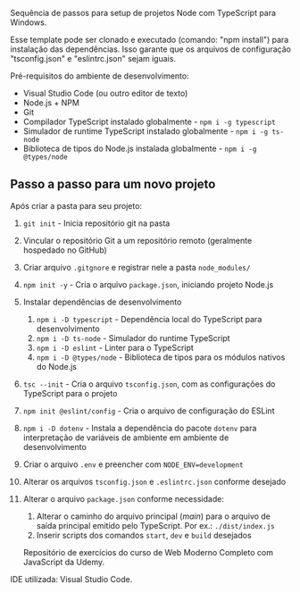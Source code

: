Sequência de passos para setup de projetos Node com TypeScript para Windows.

Esse template pode ser clonado e executado (comando: "npm install") para instalação das dependências. Isso garante que os arquivos de configuração "tsconfig.json" e "eslintrc.json" sejam iguais.

Pré-requisitos do ambiente de desenvolvimento:

- Visual Studio Code (ou outro editor de texto)
- Node.js + NPM
- Git
- Compilador TypeScript instalado globalmente - `npm i -g typescript`
- Simulador de runtime TypeScript instalado globalmente - `npm i -g ts-node`
- Biblioteca de tipos do Node.js instalada globalmente - `npm i -g @types/node`
## Passo a passo para um novo projeto
Após criar a pasta para seu projeto:
1. `git init` - Inicia repositório git na pasta
2. Vincular o repositório Git a um repositório remoto (geralmente hospedado no GitHub)
3. Criar arquivo `.gitgnore` e registrar nele a pasta `node_modules/`
4. `npm init -y` - Cria o arquivo `package.json`, iniciando projeto Node.js
5. Instalar dependências de desenvolvimento
   1. `npm i -D typescript` - Dependência local do TypeScript para desenvolvimento
   2. `npm i -D ts-node` - Simulador do runtime TypeScript
   3. `npm i -D eslint` - Linter para o TypeScript
   4. `npm i -D @types/node` - Biblioteca de tipos para os módulos nativos do Node.js
6. `tsc --init` - Cria o arquivo `tsconfig.json`, com as configurações do TypeScript para o projeto
7. `npm init @eslint/config` - Cria o arquivo de configuração do ESLint
8. `npm i -D dotenv` - Instala a dependência do pacote `dotenv` para interpretação de variáveis de ambiente em ambiente de desenvolvimento
9. Criar o arquivo `.env` e preencher com `NODE_ENV=development`
10. Alterar os arquivos `tsconfig.json` e `.eslintrc.json` conforme desejado
11. Alterar o arquivo `package.json` conforme necessidade:
    1. Alterar o caminho do arquivo principal (*main*) para o arquivo de saída principal emitido pelo TypeScript. Por ex.: `./dist/index.js`
    2. Inserir scripts dos comandos `start`, `dev` e `build` desejados
    
    Repositório de exercícios do curso de Web Moderno Completo com JavaScript da Udemy.

IDE utilizada: Visual Studio Code.
